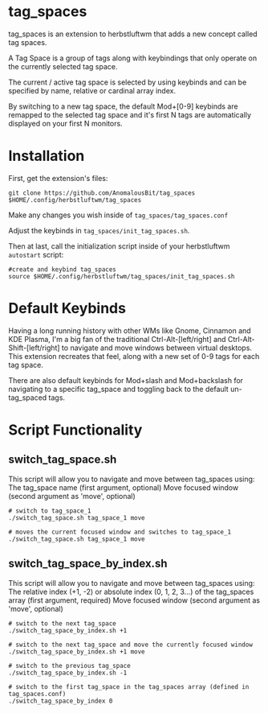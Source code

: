 # tag_spaces
tag_spaces is an extension to herbstluftwm that adds a new concept called tag spaces.

A Tag Space is a group of tags along with keybindings that only operate on the currently selected tag space.

The current / active tag space is selected by using keybinds and can be specified by name, relative or cardinal array index.

By switching to a new tag space, the default Mod+[0-9] keybinds are remapped to the selected tag space and it's first N tags are automatically displayed on your first N monitors.

# Installation

First, get the extension's files:

`git clone https://github.com/AnomalousBit/tag_spaces $HOME/.config/herbstluftwm/tag_spaces`

Make any changes you wish inside of `tag_spaces/tag_spaces.conf`

Adjust the keybinds in `tag_spaces/init_tag_spaces.sh`.

Then at last, call the initialization script inside of your herbstluftwm `autostart` script:

```
#create and keybind tag_spaces
source $HOME/.config/herbstluftwm/tag_spaces/init_tag_spaces.sh
```

# Default Keybinds

Having a long running history with other WMs like Gnome, Cinnamon and KDE Plasma, I'm a big fan of the traditional Ctrl-Alt-[left/right] and Ctrl-Alt-Shift-[left/right] to navigate and move windows between virtual desktops. This extension recreates that feel, along with a new set of 0-9 tags for each tag space.

There are also default keybinds for Mod+slash and Mod+backslash for navigating to a specific tag_space and toggling back to the default un-tag_spaced tags.

# Script Functionality

## switch_tag_space.sh
This script will allow you to navigate and move between tag_spaces using:
The tag_space name (first argument, optional)
Move focused window (second argument as 'move', optional)

```
# switch to tag_space_1
./switch_tag_space.sh tag_space_1 move

# moves the current focused window and switches to tag_space_1
./switch_tag_space.sh tag_space_1 move
```

## switch_tag_space_by_index.sh
This script will allow you to navigate and move between tag_spaces using:
The relative index (+1, -2) or absolute index (0, 1, 2, 3...) of the tag_spaces array (first argument, required)
Move focused window (second argument as 'move', optional)

```
# switch to the next tag_space
./switch_tag_space_by_index.sh +1

# switch to the next tag_space and move the currently focused window
./switch_tag_space_by_index.sh +1 move

# switch to the previous tag_space
./switch_tag_space_by_index.sh -1

# switch to the first tag_space in the tag_spaces array (defined in tag_spaces.conf)
./switch_tag_space_by_index 0
```

